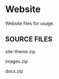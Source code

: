 # Website
Website files for usage.




SOURCE FILES
-------------
site-theme.zip

images.zip

docx.zip  
  

